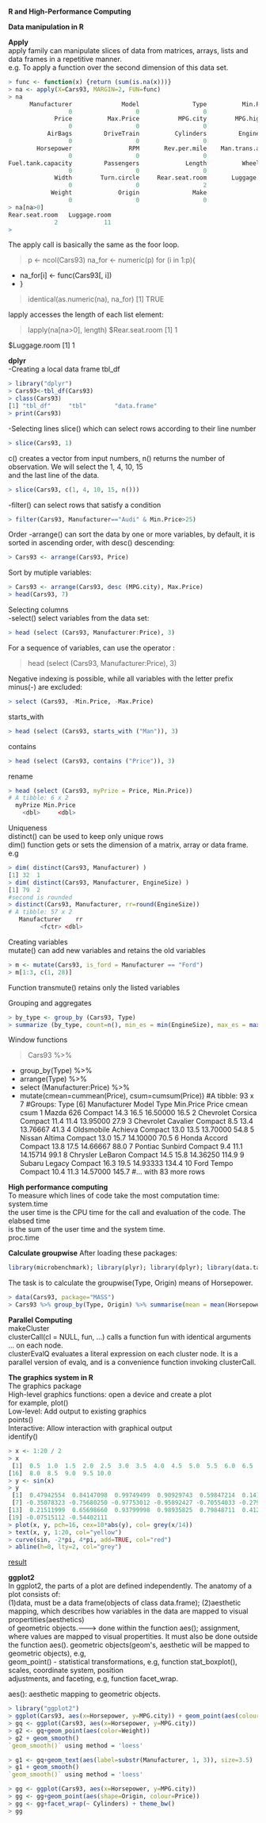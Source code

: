 **R and High-Performance Computing**  

**Data manipulation in R**  

**Apply**  
apply family can manipulate slices of data from matrices, arrays, lists and data frames in a repetitive manner.  
e.g. To apply a function over the second dimension of this data set. 
```r
> func <- function(x) {return (sum(is.na(x)))}
> na <- apply(X=Cars93, MARGIN=2, FUN=func)
> na
      Manufacturer              Model               Type          Min.Price 
                 0                  0                  0                  0 
             Price          Max.Price           MPG.city        MPG.highway 
                 0                  0                  0                  0 
           AirBags         DriveTrain          Cylinders         EngineSize 
                 0                  0                  0                  0 
        Horsepower                RPM       Rev.per.mile    Man.trans.avail 
                 0                  0                  0                  0 
Fuel.tank.capacity         Passengers             Length          Wheelbase 
                 0                  0                  0                  0 
             Width        Turn.circle     Rear.seat.room       Luggage.room 
                 0                  0                  2                 11 
            Weight             Origin               Make 
                 0                  0                  0 
> na[na>0]
Rear.seat.room   Luggage.room 
             2             11 
> 
```
The apply call is basically the same as the foor loop.  
> p <- ncol(Cars93)
> na_for <- numeric(p)
> for (i in 1:p){
+  na_for[i] <- func(Cars93[, i])
+ }
> identical(as.numeric(na), na_for)
[1] TRUE  

lapply accesses the length of each list element:  
> lapply(na[na>0], length)
$Rear.seat.room
[1] 1

$Luggage.room
[1] 1  


**dplyr**  
-Creating a local data frame tbl_df  
```r  
> library("dplyr")  
> Cars93<-tbl_df(Cars93)
> class(Cars93)
[1] "tbl_df"     "tbl"        "data.frame"
> print(Cars93)
```  

-Selecting lines slice() which can select rows according to their line number  
```r
> slice(Cars93, 1)
```  
c() creates a vector from input numbers, n() returns the number of observation. We will select the 1, 4, 10, 15  
and the last line of the data.  
```r
> slice(Cars93, c(1, 4, 10, 15, n()))
```  

-filter() can select rows that satisfy a condition  
```r
> filter(Cars93, Manufacturer=="Audi" & Min.Price>25)  
```  

Order
-arrange() can sort the data by one or more variables, by default, it is sorted in ascending order, with desc() descending:  
```r  
> Cars93 <- arrange(Cars93, Price)
```  
Sort by mutiple variables:  
```r  
> Cars93 <- arrange(Cars93, desc (MPG.city), Max.Price)
> head(Cars93, 7)
```   

Selecting columns  
-select() select variables from the data set:  
```r
> head (select (Cars93, Manufacturer:Price), 3)  
```  
For a sequence of variables, can use the operator :  
> head (select (Cars93, Manufacturer:Price), 3)  

Negative indexing is possible, while all variables with the letter prefix minus(-) are excluded:  
```r
> select (Cars93, -Min.Price, -Max.Price)  
```
starts_with  
```r
> head (select (Cars93, starts_with ("Man")), 3)  
```
contains  
```r
> head (select (Cars93, contains ("Price")), 3)  
```
rename  
```r
> head (select (Cars93, myPrize = Price, Min.Price))
# A tibble: 6 x 2
  myPrize Min.Price
    <dbl>     <dbl>
```  

Uniqueness  
distinct() can be used to keep only unique rows  
dim() function gets or sets the dimension of a matrix, array or data frame.  
e.g  
```r  
> dim( distinct(Cars93, Manufacturer) )
[1] 32  1
> dim( distinct(Cars93, Manufacturer, EngineSize) )
[1] 79  2
#second is rounded
> distinct(Cars93, Manufacturer, rr=round(EngineSize)) 
# A tibble: 57 x 2
   Manufacturer    rr
         <fctr> <dbl>
```  
Creating variables  
mutate() can add new variables and retains the old variables  
```r
> m <- mutate(Cars93, is_ford = Manufacturer == "Ford")
> m[1:3, c(1, 28)]
```  
Function transmute() retains only the listed variables  

Grouping and aggregates   
```r
> by_type <- group_by (Cars93, Type)
> summarize (by_type, count=n(), min_es = min(EngineSize), max_es = max(EngineSize))
``` 

Window functions  
> Cars93 %>%
+  group_by(Type) %>% 
+  arrange(Type) %>%
+  select (Manufacturer:Price) %>%
+  mutate(cmean=cummean(Price), csum=cumsum(Price))
#A tibble: 93 x 7
#Groups:   Type [6]
   Manufacturer    Model    Type Min.Price Price    cmean  csum
         <fctr>   <fctr>  <fctr>     <dbl> <dbl>    <dbl> <dbl>
 1        Mazda      626 Compact      14.3  16.5 16.50000  16.5
 2    Chevrolet  Corsica Compact      11.4  11.4 13.95000  27.9
 3    Chevrolet Cavalier Compact       8.5  13.4 13.76667  41.3
 4   Oldsmobile  Achieva Compact      13.0  13.5 13.70000  54.8
 5       Nissan   Altima Compact      13.0  15.7 14.10000  70.5
 6        Honda   Accord Compact      13.8  17.5 14.66667  88.0
 7      Pontiac  Sunbird Compact       9.4  11.1 14.15714  99.1
 8     Chrysler  LeBaron Compact      14.5  15.8 14.36250 114.9
 9       Subaru   Legacy Compact      16.3  19.5 14.93333 134.4
10         Ford    Tempo Compact      10.4  11.3 14.57000 145.7
#... with 83 more rows

**High performance computing**  
To measure which lines of code take the most computation time:  
system.time  
the user time is the CPU time for the call and evaluation of the code. The elabsed time  
is the sum of the user time and the system time.  
proc.time  

**Calculate groupwise**
After loading these packages:  
```r
library(microbenchmark); library(plyr); library(dplyr); library(data.table); library(Hmisc);
```  
The task is to calculate the groupwise(Type, Origin) means of Horsepower.
```r
> data(Cars93, package="MASS")
> Cars93 %>% group_by(Type, Origin) %>% summarise(mean = mean(Horsepower))
```

**Parallel Computing**  
makeCluster  
clusterCall(cl = NULL, fun, ...) calls a function fun with identical arguments ... on each node.  
clusterEvalQ evaluates a literal expression on each cluster node. It is a parallel version of evalq, and is a convenience function invoking clusterCall.  

**The graphics system in R**  
The graphics package  
High-level graphics functions: open a device and create a plot  
for example, plot()  
Low-level: Add output to existing graphics  
points()  
Interactive: Allow interaction with graphical output  
identify()  
```r
> x <- 1:20 / 2 
> x
 [1]  0.5  1.0  1.5  2.0  2.5  3.0  3.5  4.0  4.5  5.0  5.5  6.0  6.5  7.0  7.5
[16]  8.0  8.5  9.0  9.5 10.0
> y <- sin(x)
> y
 [1]  0.47942554  0.84147098  0.99749499  0.90929743  0.59847214  0.14112001
 [7] -0.35078323 -0.75680250 -0.97753012 -0.95892427 -0.70554033 -0.27941550
[13]  0.21511999  0.65698660  0.93799998  0.98935825  0.79848711  0.41211849
[19] -0.07515112 -0.54402111
> plot(x, y, pch=16, cex=10*abs(y), col= grey(x/14))
> text(x, y, 1:20, col="yellow")
> curve(sin, -2*pi, 4*pi, add=TRUE, col="red")
> abline(h=0, lty=2, col="grey")

```
[result](http://i.imgur.com/OifiTei.png)

**ggplot2**  
In ggplot2, the parts of a plot are defined independently. The anatomy of a plot consists of:  
(1)data, must be a data frame(objects of class data.frame);
(2)aesthetic mapping, which describes how variables in the data are mapped to visual propertities(aesthetics)  
of geometric objects.---> done within the function aes();
assignment, where values are mapped to visual propertities. It must also be done outside  
the function aes(). geometric objects(geom's, aesthetic will be mapped to geometric objects), e.g,  
geom_point() - statistical transformations, e.g, function stat_boxplot(), scales, coordinate system, position  
adjustments, and faceting, e.g, function facet_wrap.  

aes(): aesthetic mapping to geometric objects.  
```r
> library("ggplot2")
> ggplot(Cars93, aes(x=Horsepower, y=MPG.city)) + geom_point(aes(colour=Cylinders))
> gq <- ggplot(Cars93, aes(x=Horsepower, y=MPG.city))
> g2 <- gq+geom_point(aes(color=Weight))
> g2 + geom_smooth()
`geom_smooth()` using method = 'loess'

> g1 <- gq+geom_text(aes(label=substr(Manufacturer, 1, 3)), size=3.5)
> g1 + geom_smooth()
`geom_smooth()` using method = 'loess'

> gg <- ggplot(Cars93, aes(x=Horsepower, y=MPG.city))
> gg <- gg+geom_point(aes(shape=Origin, colour=Price))
> gg <- gg+facet_wrap(~ Cylinders) + theme_bw()
> gg
```

